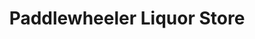 ---
title: "Paddlewheeler Liquor Store"
url: /new-westminster/paddlewheeler-liquor-store/
shop: alcohol
---